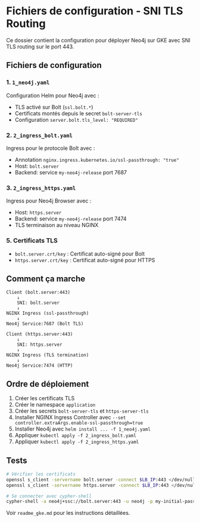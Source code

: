 # Fichiers de configuration - SNI TLS Routing

Ce dossier contient la configuration pour déployer Neo4j sur GKE avec SNI TLS routing sur le port 443.

## Fichiers de configuration

### 1. `1_neo4j.yaml`
Configuration Helm pour Neo4j avec :
- TLS activé sur Bolt (`ssl.bolt.*`)
- Certificats montés depuis le secret `bolt-server-tls`
- Configuration `server.bolt.tls_level: "REQUIRED"`

### 2. `2_ingress_bolt.yaml`
Ingress pour le protocole Bolt avec :
- Annotation `nginx.ingress.kubernetes.io/ssl-passthrough: "true"`
- Host: `bolt.server`
- Backend: service `my-neo4j-release` port 7687

### 3. `2_ingress_https.yaml`
Ingress pour Neo4j Browser avec :
- Host: `https.server`
- Backend: service `my-neo4j-release` port 7474
- TLS terminaison au niveau NGINX

### 5. Certificats TLS
- `bolt.server.crt/key` : Certificat auto-signé pour Bolt
- `https.server.crt/key` : Certificat auto-signé pour HTTPS

## Comment ça marche

```
Client (bolt.server:443)
    ↓
    SNI: bolt.server
    ↓
NGINX Ingress (ssl-passthrough)
    ↓
Neo4j Service:7687 (Bolt TLS)
```

```
Client (https.server:443)
    ↓
    SNI: https.server
    ↓
NGINX Ingress (TLS termination)
    ↓
Neo4j Service:7474 (HTTP)
```

## Ordre de déploiement

1. Créer les certificats TLS
2. Créer le namespace `application`
3. Créer les secrets `bolt-server-tls` et `https-server-tls`
4. Installer NGINX Ingress Controller avec `--set controller.extraArgs.enable-ssl-passthrough=true`
5. Installer Neo4j avec `helm install ... -f 1_neo4j.yaml`
6. Appliquer `kubectl apply -f 2_ingress_bolt.yaml`
7. Appliquer `kubectl apply -f 2_ingress_https.yaml`

## Tests

```bash
# Vérifier les certificats
openssl s_client -servername bolt.server -connect $LB_IP:443 </dev/null 2>&1 | grep "subject="
openssl s_client -servername https.server -connect $LB_IP:443 </dev/null 2>&1 | grep "subject="

# Se connecter avec cypher-shell
cypher-shell -a neo4j+ssc://bolt.server:443 -u neo4j -p my-initial-password -d neo4j
```

Voir `readme_gke.md` pour les instructions détaillées.
